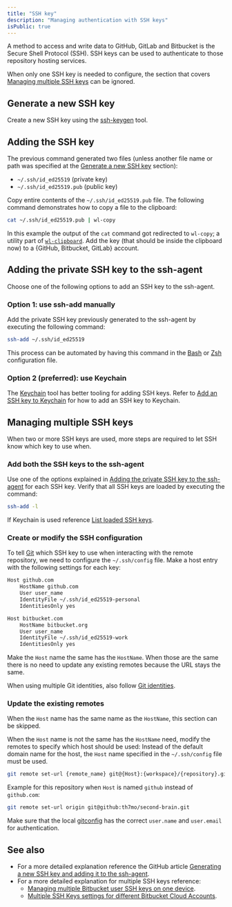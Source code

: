 ```yaml
---
title: "SSH key"
description: "Managing authentication with SSH keys"
isPublic: true
---
```


A method to access and write data to GitHub, GitLab and Bitbucket is the Secure
Shell Protocol (SSH). SSH keys can be used to authenticate to those repository
hosting services.

When only one SSH key is needed to configure, the section that covers [Managing
multiple SSH keys](#managing-multiple-ssh-keys) can be ignored.

## Generate a new SSH key
Create a new SSH key using the [ssh-keygen](ssh-keygen) tool.

## Adding the SSH key 
The previous command generated two files (unless another file name or path was
specified at the [Generate a new SSH key](#generate-a-new-ssh-key) section):

* `~/.ssh/id_ed25519` (private key)
* `~/.ssh/id_ed25519.pub` (public key)

Copy entire contents of the `~/.ssh/id_ed25519.pub` file.
The following command demonstrates how to copy a file to the clipboard:

```sh
cat ~/.ssh/id_ed25519.pub | wl-copy
```

In this example the output of the `cat` command got redirected to `wl-copy`;
a utility part of [`wl-clipboard`](https://github.com/bugaevc/wl-clipboard).
Add the key (that should be inside the clipboard now) to a {GitHub, Bitbucket,
GitLab} account.

## Adding the private SSH key to the ssh-agent
Choose one of the following options to add an SSH key to the ssh-agent.

### Option 1: use ssh-add manually
Add the private SSH key previously generated to the ssh-agent by executing the following command:

```sh
ssh-add ~/.ssh/id_ed25519
```

This process can be automated by having this command in the [Bash](bash) or [Zsh](zsh) configuration file.

### Option 2 (preferred): use Keychain
The [Keychain](keychain) tool has better tooling for adding SSH keys. Refer to
[Add an SSH key to Keychain](keychain#add-an-ssh-key-to-keychain) for how to add
an SSH key to Keychain.

## Managing multiple SSH keys
When two or more SSH keys are used, more steps are required to let SSH know
which key to use when.

### Add both the SSH keys to the ssh-agent
Use one of the options explained in [Adding the private SSH key to the
ssh-agent](#adding-the-private-ssh-key-to-the-ssh-agent) for each SSH key.
Verify that all SSH keys are loaded by executing the command:

```sh
ssh-add -l
```

If Keychain is used reference [List loaded SSH keys](keychain#list-loaded-ssh-keys).

### Create or modify the SSH configuration
To tell [Git](git) which SSH key to use when interacting with the remote
repository, we need to configure the `~/.ssh/config` file.  Make a host entry
with the following settings for each key:

```sh
Host github.com
    HostName github.com
    User user_name
    IdentityFile ~/.ssh/id_ed25519-personal
    IdentitiesOnly yes

Host bitbucket.com
    HostName bitbucket.org
    User user_name
    IdentityFile ~/.ssh/id_ed25519-work
    IdentitiesOnly yes
```

Make the `Host` name the same has the `HostName`. When those are the same there
is no need to update any existing remotes because the URL stays the same.

When using multiple Git identities, also follow [Git identities](git-identities).

### Update the existing remotes
When the `Host` name has the same name as the `HostName`, this section can be
skipped.

When the `Host` name is not the same has the `HostName` need, modify the remotes
to specify which host should be used: Instead of the default domain name for the
host, the `Host` name specified in the `~/.ssh/config` file must be used.

```sh
git remote set-url {remote_name} git@{Host}:{workspace}/{repository}.git
```

Example for this repository when `Host` is named `github` instead of `github.com`:

```sh
git remote set-url origin git@github:th7mo/second-brain.git
```

Make sure that the local [gitconfig](gitconfig) has the correct `user.name` and
`user.email` for authentication.

## See also
* For a more detailed explanation reference the GitHub article [Generating a new SSH key and adding it to the ssh-agent](https://docs.github.com/en/authentication/connecting-to-github-with-ssh/generating-a-new-ssh-key-and-adding-it-to-the-ssh-agent).
* For a more detailed explanation for multiple SSH keys reference:
    * [Managing multiple Bitbucket user SSH keys on one device](https://support.atlassian.com/bitbucket-cloud/docs/managing-multiple-bitbucket-user-ssh-keys-on-one-device/).
    * [Multiple SSH Keys settings for different Bitbucket Cloud Accounts](https://confluence.atlassian.com/bbkb/multiple-ssh-keys-settings-for-different-bitbucket-cloud-accounts-1168847503.html).
